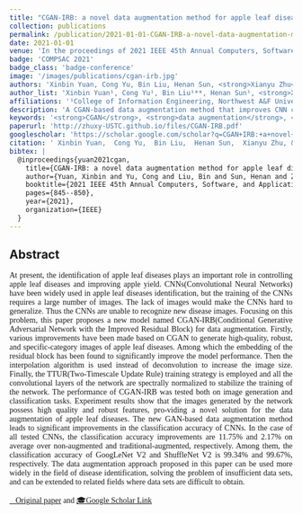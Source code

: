 ```yaml
---
title: "CGAN-IRB: a novel data augmentation method for apple leaf diseases"
collection: publications
permalink: /publication/2021-01-01-CGAN-IRB-a-novel-data-augmentation-method-for-apple-leaf-diseases
date: 2021-01-01
venue: 'In the proceedings of 2021 IEEE 45th Annual Computers, Software, and Applications Conference (COMPSAC)'
badge: 'COMPSAC 2021'
badge_class: 'badge-conference'
image: '/images/publications/cgan-irb.jpg'
authors: 'Xinbin Yuan, Cong Yu, Bin Liu, Henan Sun, <strong>Xianyu Zhu</strong>'
author_list: 'Xinbin Yuan¹, Cong Yu¹, Bin Liu¹**, Henan Sun¹, <strong>Xianyu Zhu¹</strong>'
affiliations: '¹College of Information Engineering, Northwest A&F University, Yangling, China'
description: 'A CGAN-based data augmentation method that improves CNN classification accuracy by 11.75% over non-augmented datasets for apple leaf disease identification.'
keywords: '<strong>CGAN</strong>, <strong>data augmentation</strong>, <strong>apple leaf diseases</strong>, <strong>generative models</strong>'
paperurl: 'http://zhuxy-USTC.github.io/files/CGAN-IRB.pdf'
googlescholar: 'https://scholar.google.com/scholar?q=CGAN+IRB:+a+novel+data+augmentation+method+for+apple+leaf+diseases'
citation: ' Xinbin Yuan,  Cong Yu,  Bin Liu,  Henan Sun,  Xianyu Zhu, &quot;CGAN-IRB: a novel data augmentation method for apple leaf diseases.&quot; In the proceedings of 2021 IEEE 45th Annual Computers, Software, and Applications Conference (COMPSAC), 2021.'
bibtex: |
  @inproceedings{yuan2021cgan,
    title={CGAN-IRB: a novel data augmentation method for apple leaf diseases},
    author={Yuan, Xinbin and Yu, Cong and Liu, Bin and Sun, Henan and Zhu, Xianyu},
    booktitle={2021 IEEE 45th Annual Computers, Software, and Applications Conference (COMPSAC)},
    pages={845--850},
    year={2021},
    organization={IEEE}
  }
---
```


## Abstract

<div style="font-family: 'Times New Roman', Times, serif;">
<p style="text-align: justify;">
At present, the identification of apple leaf diseases plays an important role in controlling apple leaf diseases and improving apple yield. CNNs(Convolutional Neural Networks) have been widely used in apple leaf diseases identification, but the training of the CNNs requires a large number of images. The lack of images would make the CNNs hard to generalize. Thus the CNNs are unable to recognize new disease images. Focusing on this problem, this paper proposes a new model named CGAN-IRB(Conditional Generative Adversarial Network with the Improved Residual Block) for data augmentation. Firstly, various improvements have been made based on CGAN to generate high-quality, robust, and specific-category images of apple leaf diseases. Among which the embedding of the residual block has been found to significantly improve the model performance. Then the interpolation algorithm is used instead of deconvolution to increase the image size. Finally, the TTUR(Two-Timescale Update Rule) training strategy is employed and all the convolutional layers of the network are spectrally normalized to stabilize the training of the network. The performance of CGAN-IRB was tested both on image generation and classification tasks. Experiment results show that the images generated by the network possess high quality and robust features, pro-viding a novel solution for the data augmentation of apple leaf diseases. The new GAN-based data augmentation method leads to significant improvements in the classification accuracy of CNNs. In the case of all tested CNNs, the classification accuracy improvements are 11.75% and 2.17% on average over non-augmented and traditional-augmented, respectively. Among them, the classification accuracy of GoogLeNet V2 and ShuffleNet V2 is 99.34% and 99.67%, respectively. The data augmentation approach proposed in this paper can be used more widely in the field of disease identification, solving the problem of insufficient data sets, and can be extended to related fields where data sets are difficult to obtain.
</p>
<div>

<!-- [Original paper](http://zhuxy-USTC.github.io/files/CGAN-IRB.pdf) and [Google Scholar Link](https://scholar.google.com/scholar?q=CGAN+IRB:+a+novel+data+augmentation+method+for+apple+leaf+diseases){:target="_blank"} -->

<a href="http://zhuxy-USTC.github.io/files/CGAN-IRB.pdf">📄Original paper</a> and <a href="https://scholar.google.com/scholar?q=CGAN+IRB:+a+novel+data+augmentation+method+for+apple+leaf+diseases" target="_blank">🎓Google Scholar Link</a>